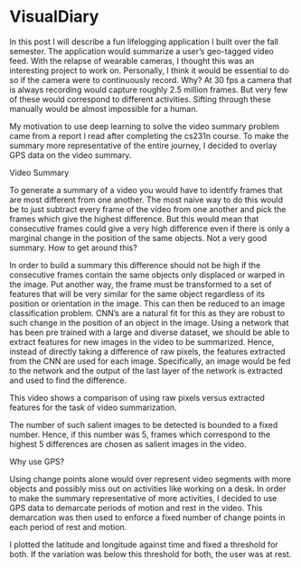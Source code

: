 # VisualDiary

In this post I will describe a fun lifelogging application I built over the fall semester. The application would summarize a user’s geo-tagged video feed. With the relapse of wearable cameras, I thought this was an interesting project to work on. Personally, I think it would be essential to do so if the camera were to continuously record. Why? At 30 fps a camera that is always recording would capture roughly 2.5 million frames. But very few of these would correspond to different activities. Sifting through these manually would be almost impossible for a human.

My motivation to use deep learning to solve the video summary problem came from a report I read after completing the cs231n course. To make the summary more representative of the entire journey, I decided to overlay GPS data on the video summary.

Video Summary

To generate a summary of a video you would have to identify frames that are most different from one another. The most naive way to do this would be to just subtract every frame of the video from one another and pick the frames which give the highest difference. But this would mean that consecutive frames could give a very high difference even if there is only a marginal change in the position of the same objects. Not a very good summary. How to get around this?

In order to build a summary this difference should not be high if the consecutive frames contain the same objects only displaced or warped in the image. Put another way, the frame must be transformed to a set of features that will be very similar for the same object regardless of its position or orientation in the image. This can then be reduced to an image classification problem. CNN’s are a natural fit for this as they are robust to such change in the position of an object in the image. Using a network that has been pre trained with a large and diverse dataset, we should be able to extract features for new images in the video to be summarized. Hence, instead of directly taking a difference of raw pixels, the features extracted from the CNN are used for each image. Specifically, an image would be fed to the network and the output of the last layer of the network is extracted and used to find the difference.

This video shows a comparison of using raw pixels versus extracted features for the task of video summarization. 

The number of such salient images to be detected is bounded to a fixed number. Hence, if this number was 5, frames which correspond to the highest 5 differences are chosen as salient images in the video.

Why use GPS?

Using change points alone would over represent video segments with more objects and possibly miss out on activities like working on a desk. In order to make the summary representative of more activities, I decided to use GPS data to demarcate periods of motion and rest in the video. This demarcation was then used to enforce a fixed number of change points in each period of rest and motion. 

I plotted the latitude and longitude against time and fixed a threshold for both. If the variation was below this threshold for both, the user was at rest. 
